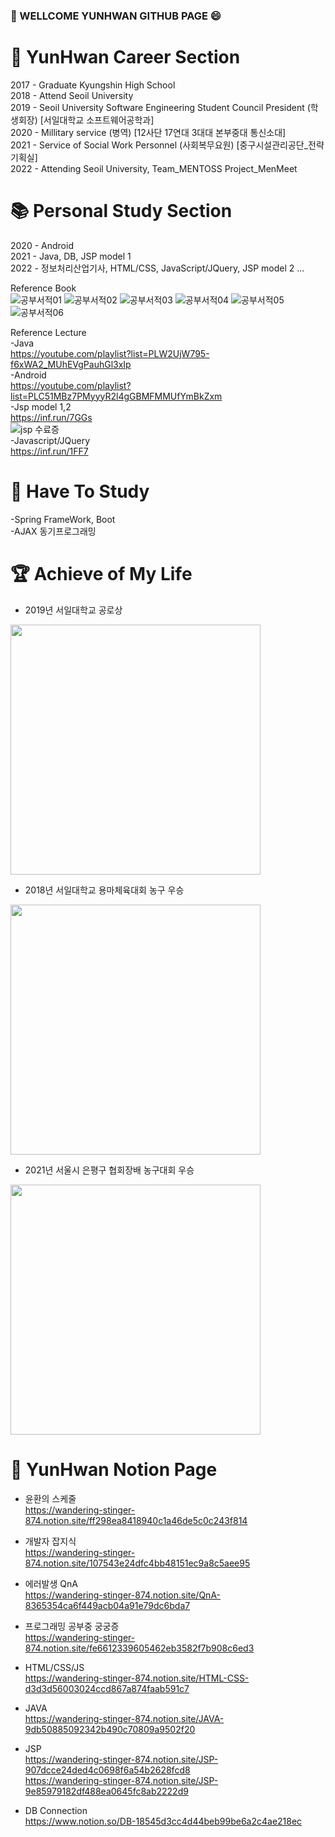 ### :wave: WELLCOME YUNHWAN GITHUB PAGE :smile:   

#  :scroll: YunHwan Career Section   
   2017 - Graduate Kyungshin High School   
   2018 - Attend Seoil University    
   2019 - Seoil University Software Engineering Student Council President (학생회장) [서일대학교 소프트웨어공학과]    
   2020 - Millitary service (병역) [12사단 17연대 3대대 본부중대 통신소대]   
   2021 - Service of Social Work Personnel (사회복무요원) [중구시설관리공단_전략기획실]   
   2022 - Attending Seoil University, Team_MENTOSS Project_MenMeet   
      
# :books: Personal Study Section   
  2020 - Android   
  2021 - Java, DB, JSP model 1   
  2022 - 정보처리산업기사,  HTML/CSS, JavaScript/JQuery, JSP model 2 ...   
  
  Reference Book   
![공부서적01](https://user-images.githubusercontent.com/79188190/161412550-acf43a53-d60f-4f6c-adee-e0dffa85150d.png)
![공부서적02](https://user-images.githubusercontent.com/79188190/161412552-e97cdc15-93b0-4229-b758-4bcb0d839ef4.png)
![공부서적03](https://user-images.githubusercontent.com/79188190/161412553-f34149be-6394-4693-90b4-11e06d730e5c.png)
![공부서적04](https://user-images.githubusercontent.com/79188190/161412555-a38d79de-bb37-43b0-aa86-fd878385ced4.png)
![공부서적05](https://user-images.githubusercontent.com/79188190/161412556-c52e9ac5-cc82-414c-abc4-b2099b31ac37.png)
![공부서적06](https://user-images.githubusercontent.com/79188190/162111784-43141106-32a7-4ac7-9a8e-4612cb1fd0d0.png)   
 
 
 Reference Lecture   
    -Java   
      https://youtube.com/playlist?list=PLW2UjW795-f6xWA2_MUhEVgPauhGl3xIp   
    -Android   
      https://youtube.com/playlist?list=PLC51MBz7PMyyyR2l4gGBMFMMUfYmBkZxm   
    -Jsp model 1,2   
      https://inf.run/7GGs   
      ![jsp 수료증](https://user-images.githubusercontent.com/79188190/161413168-eb55dc93-1ff2-4ad6-99b6-9552b9f4ed86.png)   
    -Javascript/JQuery   
      https://inf.run/1FF7   
    
# 🔏 Have To Study
   -Spring FrameWork, Boot   
   -AJAX 동기프로그래밍
   
# :trophy: Achieve of My Life   
- 2019년 서일대학교 공로상
<img src="https://user-images.githubusercontent.com/79188190/161084940-068688f8-4d1d-4491-bc97-4f1fc424dbcc.jpg" width="400" height="400"/>   

- 2018년 서일대학교 용마체육대회 농구 우승  
<img src="https://user-images.githubusercontent.com/79188190/161084972-2e9fcc44-4354-4b1e-abaf-e733d3dd0736.jpg" width="400" height="400"/>   

- 2021년 서울시 은평구 협회장배 농구대회 우승   
<img src="https://user-images.githubusercontent.com/79188190/161085018-f31f83d5-bb1f-4cc5-bec3-470420d0f064.jpg" width="400" height="400"/>   


# :memo: YunHwan Notion Page
  - 윤환의 스케줄     
  https://wandering-stinger-874.notion.site/ff298ea8418940c1a46de5c0c243f814   
  - 개발자 잡지식   
  https://wandering-stinger-874.notion.site/107543e24dfc4bb48151ec9a8c5aee95   
   
  - 에러발생 QnA   
  https://wandering-stinger-874.notion.site/QnA-8365354ca6f449acb04a91e79dc6bda7   
   
  - 프로그래밍 공부중 궁궁증   
  https://wandering-stinger-874.notion.site/fe6612339605462eb3582f7b908c6ed3    
   
  - HTML/CSS/JS   
  https://wandering-stinger-874.notion.site/HTML-CSS-d3d3d56003024ccd867a874faab591c7   
   
  - JAVA   
  https://wandering-stinger-874.notion.site/JAVA-9db50885092342b490c70809a9502f20    
   
  - JSP   
  https://wandering-stinger-874.notion.site/JSP-907dcce24ded4c0698f6a54b2628fcd8   
  https://wandering-stinger-874.notion.site/JSP-9e85979182df488ea0645fc8ab2222d9   
   
  
   - DB Connection   
   https://www.notion.so/DB-18545d3cc4d44beb99be6a2c4ae218ec   
   
